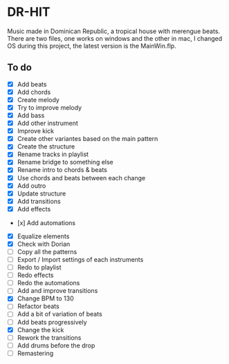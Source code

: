 # DR-HIT
Music made in Dominican Republic, a tropical house with merengue beats.
There are two files, one works on windows and the other in mac, I changed OS during this project, the latest version is the MainWin.flp.

## To do

- [x] Add beats
- [x] Add chords
- [x] Create melody
- [x] Try to improve melody
- [x] Add bass
- [x] Add other instrument
- [x] Improve kick
- [x] Create other variantes based on the main pattern
- [x] Create the structure
- [x] Rename tracks in playlist
- [x] Rename bridge to something else
- [x] Rename intro to chords & beats
- [x] Use chords and beats between each change
- [x] Add outro 
- [x] Update structure
- [x] Add transitions
- [x] Add effects
- [x] Add automations
- [x] Equalize elements
- [x] Check with Dorian
- [ ] Copy all the patterns
- [ ] Export / Import settings of each instruments
- [ ] Redo to playlist 
- [ ] Redo effects
- [ ] Redo the automations
- [ ] Add and improve transitions
- [x] Change BPM to 130
- [ ] Refactor beats
- [ ] Add a bit of variation of beats
- [ ] Add beats progressively
- [x] Change the kick
- [ ] Rework the transitions
- [ ] Add drums before the drop
- [ ] Remastering
